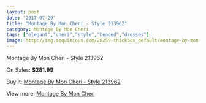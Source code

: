 ```yaml
---
layout: post
date: '2017-07-29'
title: "Montage By Mon Cheri - Style 213962"
category: Montage By Mon Cheri
tags: ["elegant","cheri","style","beaded","dresses"]
image: http://img.sequinious.com/28259-thickbox_default/montage-by-mon-cheri-style-213962.jpg
---
```

Montage By Mon Cheri - Style 213962

On Sales: **$281.99**
<a href="https://www.sequinious.com/montage-by-mon-cheri/7246-montage-by-mon-cheri-style-213962.html"><amp-img layout="responsive" width="600" height="600" src="//img.sequinious.com/28259-thickbox_default/montage-by-mon-cheri-style-213962.jpg" alt="Montage By Mon Cheri - Style 213962 0" /></a>
<a href="https://www.sequinious.com/montage-by-mon-cheri/7246-montage-by-mon-cheri-style-213962.html"><amp-img layout="responsive" width="600" height="600" src="//img.sequinious.com/28260-thickbox_default/montage-by-mon-cheri-style-213962.jpg" alt="Montage By Mon Cheri - Style 213962 1" /></a>

Buy it: [Montage By Mon Cheri - Style 213962](https://www.sequinious.com/montage-by-mon-cheri/7246-montage-by-mon-cheri-style-213962.html "Montage By Mon Cheri - Style 213962")

View more: [Montage By Mon Cheri](https://www.sequinious.com/63-montage-by-mon-cheri "Montage By Mon Cheri")